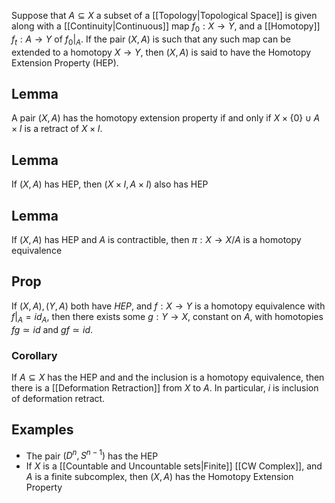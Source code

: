 Suppose that $A\subseteq X$ a subset of a [[Topology|Topological Space]] is given along with a [[Continuity|Continuous]] map $f_{0}:X\to Y$, and a [[Homotopy]] $f_t:A\to Y$ of $f_0|_A$. If the pair $(X,A)$ is such that any such map can be extended to a homotopy $X\to Y$, then $(X,A)$ is said to have the Homotopy Extension Property (HEP).
## Lemma
A pair $(X,A)$ has the homotopy extension property if and only if $X\times \{ 0 \}\cup A\times I$ is a retract of $X\times I$.
## Lemma
If $(X,A)$ has HEP, then $(X\times I,A\times I)$ also has HEP
## Lemma
If $(X,A)$ has HEP and $A$ is contractible, then $\pi:X\to X/ A$ is a homotopy equivalence
## Prop
If $(X,A) ,(Y,A)$ both have $HEP$, and $f:X\to Y$ is a homotopy equivalence with $f|_A=id_A$, then there exists some $g:Y\to X$, constant on $A$, with homotopies $fg\simeq id$ and $gf\simeq id$.
### Corollary
If $A\subseteq X$ has the HEP and and the inclusion is a homotopy equivalence, then there is a [[Deformation Retraction]] from $X$ to $A$. In particular, $i$ is inclusion of deformation retract.
## Examples
- The pair $(D^{n},S^{n-1})$ has the HEP
- If $X$ is a [[Countable and Uncountable sets|Finite]] [[CW Complex]], and $A$ is a finite subcomplex, then $(X,A)$ has the Homotopy Extension Property